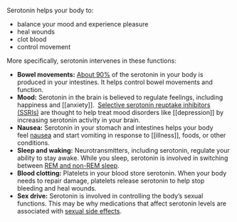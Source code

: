 Serotonin helps your body to:

- balance your mood and experience pleasure
- heal wounds
- clot blood
- control movement

More specifically, serotonin intervenes in these functions:

- **Bowel movements:** [About 90%](https://www.ncbi.nlm.nih.gov/pmc/articles/PMC8198651/) of the serotonin in your body is produced in your intestines. It helps control bowel movements and function.
- **Mood:** Serotonin in the brain is believed to regulate feelings, including happiness and [[anxiety]]. 
  [Selective serotonin reuptake inhibitors (SSRIs)](https://www.healthline.com/health/depression/selective-serotonin-reuptake-inhibitors-ssris) are thought to help treat mood disorders like [[depression]] by increasing serotonin activity in your brain.
- **Nausea:** Serotonin in your stomach and intestines helps your body feel [nausea](https://www.healthline.com/health/nausea) and start vomiting in response to [[illness]], foods, or other conditions.
- **Sleep and waking:** Neurotransmitters, including serotonin, regulate your ability to stay awake. While you sleep, serotonin is involved in switching between [REM and non-REM sleep](https://www.healthline.com/health/healthy-sleep/stages-of-sleep).
- **Blood clotting:** Platelets in your blood store serotonin. When your body needs to repair damage, platelets release serotonin to help stop bleeding and heal wounds.
- **Sex drive:** Serotonin is involved in controlling the body’s sexual functions. This may be why medications that affect serotonin levels are associated with [sexual side effects](https://www.healthline.com/health/erectile-dysfunction/antidepressant-sexual-side-effects).